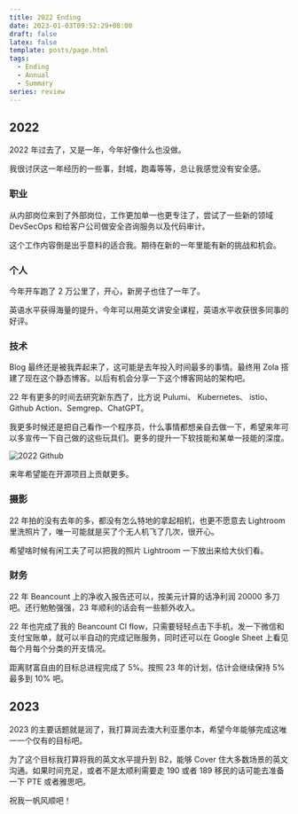 ```yaml
---
title: 2022 Ending
date: 2023-01-03T09:52:29+08:00
draft: false
latex: false
template: posts/page.html
tags:
  - Ending
  - Annual
  - Summary
series: review
---
```


## 2022

2022 年过去了，又是一年，今年好像什么也没做。

我很讨厌这一年经历的一些事，封城，跑毒等等，总让我感觉没有安全感。

### 职业

从内部岗位来到了外部岗位，工作更加单一也更专注了，尝试了一些新的领域 DevSecOps 和给客户公司做安全咨询服务以及代码审计。

这个工作内容倒是出乎意料的适合我。期待在新的一年里能有新的挑战和机会。

### 个人

今年开车跑了 2 万公里了，开心，新房子也住了一年了。

英语水平获得海量的提升，今年可以用英文讲安全课程，英语水平收获很多同事的好评。

### 技术

Blog 最终还是被我弄起来了，这可能是去年投入时间最多的事情。最终用 Zola 搭建了现在这个静态博客。以后有机会分享一下这个博客网站的架构吧。

22 年有更多的时间去研究新东西了，比方说 Pulumi、 Kubernetes、 istio、 Github Action、Semgrep、ChatGPT。

我更多时候还是把自己看作一个程序员，什么事情都想亲自去做一下，希望来年可以多宣传一下自己做的这些玩具们。更多的提升一下软技能和某单一技能的深度。

![2022 Github](https://img.eindex.me/img/62932dca35205823541aed6d47a50567.png)

来年希望能在开源项目上贡献更多。

### 摄影

22 年拍的没有去年的多，都没有怎么特地的拿起相机，也更不愿意去 Lightroom 里洗照片了，唯一可能就是买了个无人机飞了几次，很开心。

希望啥时候有闲工夫了可以把我的照片 Lightroom 一下放出来给大伙们看。

### 财务

22 年 Beancount 上的净收入报告还可以，按美元计算的话净利润 20000 多刀吧。还行勉勉强强，23 年顺利的话会有一些额外收入。

22 年也完成了我的 Beancount CI flow，只需要轻轻点击下手机，发一下微信和支付宝账单，就可以半自动的完成记账服务，同时还可以在 Google Sheet 上看见每个月每个分类的开支情况。

距离财富自由的目标总进程完成了 5%。按照 23 年的计划，估计会继续保持 5% 最多到 10% 吧。

## 2023

2023 的主要话题就是润了，我打算润去澳大利亚墨尔本，希望今年能够完成这唯一一个仅有的目标吧。

为了这个目标我打算将我的英文水平提升到 B2，能够 Cover 住大多数场景的英文沟通。如果时间充足，或者不是太顺利需要走 190 或者 189 移民的话可能去准备一下 PTE 或者雅思吧。

祝我一帆风顺吧！
